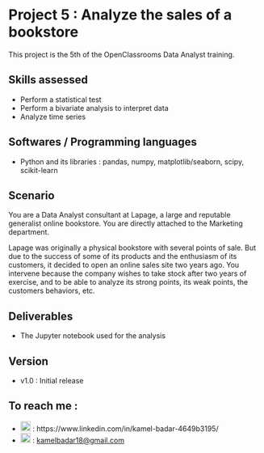 # Project 5 : Analyze the sales of a bookstore

This project is the 5th of the OpenClassrooms Data Analyst training. 
 
## Skills assessed

- Perform a statistical test
- Perform a bivariate analysis to interpret data
- Analyze time series

## Softwares / Programming languages

- Python and its libraries : pandas, numpy, matplotlib/seaborn, scipy, scikit-learn 


## Scenario

You are a Data Analyst consultant at Lapage, a large and reputable generalist online bookstore. You are directly attached to the Marketing department.

Lapage was originally a physical bookstore with several points of sale. But due to the success of some of its products and the enthusiasm of its customers, it decided to open an online sales site two years ago. You intervene because the company wishes to take stock after two years of exercise, and to be able to analyze its strong points, its weak points, the customers behaviors, etc.

## Deliverables

- The Jupyter notebook used for the analysis

## Version

- v1.0 : Initial release

## To reach me :
<ul>
  <li> <img src="https://cdn-icons-png.flaticon.com/512/174/174857.png" width="20"/> : https://www.linkedin.com/in/kamel-badar-4649b3195/</li>
  <li> <img src="https://mailmeteor.com/logos/assets/PNG/Gmail_Logo_256px.png" width="20"/> : <a href="mailto:kamelbadar18@gmail.com">kamelbadar18@gmail.com</a> </li>
</ul>
